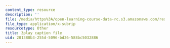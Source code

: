 ```yaml
---
content_type: resource
description: ''
file: /media/https%3A/open-learning-course-data-rc.s3.amazonaws.com/res-tll-004-stem-concept-videos-fall-2013/201388b3255d5096bd26588bc5032886_mDvty90jENM.vtt
file_type: application/x-subrip
resourcetype: Other
title: 3play caption file
uid: 201388b3-255d-5096-bd26-588bc5032886
---
```

